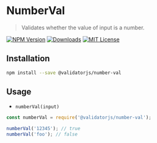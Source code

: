 # NumberVal

> Validates whether the value of input is a number.

[![NPM Version](https://img.shields.io/npm/v/@validatorjs/number-val.svg)](https://www.npmjs.com/package/@validatorjs/number-val)
[![Downloads](https://img.shields.io/npm/dt/@validatorjs/number-val.svg)](https://www.npmjs.com/package/@validatorjs/number-val)
[![MIT License](https://img.shields.io/npm/l/@validatorjs/number-val.svg)](../../LICENSE)

## Installation

```bash
npm install --save @validatorjs/number-val
```

## Usage

- `numberVal(input)`

```js
const numberVal = require('@validatorjs/number-val');

numberVal('12345'); // true
numberVal('foo'); // false
```
